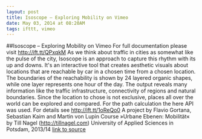 ```yaml
---
layout: post
title: Isoscope – Exploring Mobility on Vimeo
date: May 03, 2014 at 08:20AM
tags: ifttt, vimeo
---
```

##Isoscope – Exploring Mobility on Vimeo
For full documentation please visit http://ift.tt/QPxqkM As we think about traffic in cities as somewhat like the pulse of the city, Isoscope is an approach to capture this rhythm with its up and downs. It's an interactive tool that creates aesthetic visuals about locations that are reachable by car in a chosen time from a chosen location. The boundaries of the reachability is shown by 24 layered organic shapes, while one layer represents one hour of the day. The output reveals many information like the traffic infrastructure, connectivity of regions and natural boundaries. Since the location to chose is not exclusive, places all over the world can be explored and compared. For the path calculation the here API was used. For details see http://ift.tt/1oReQo0 A project by Flavio Gortana, Sebastian Kaim and Martin von Lupin Course »Urbane Ebenen: Mobilität« by Till Nagel (http://tillnagel.com) University of Applied Sciences in Potsdam, 2013/14
[link to source](http://ift.tt/1lJVjpl) 

